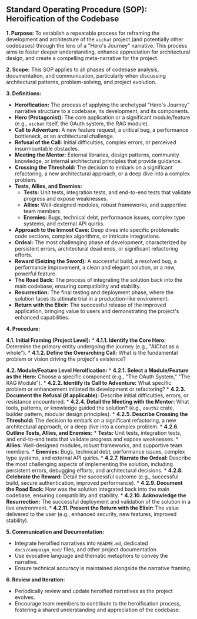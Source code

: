 ## Standard Operating Procedure (SOP): Heroification of the Codebase

**1. Purpose:**
   To establish a repeatable process for reframing the development and architecture of the `aichat` project (and potentially other codebases) through the lens of a "Hero's Journey" narrative. This process aims to foster deeper understanding, enhance appreciation for architectural design, and create a compelling meta-narrative for the project.

**2. Scope:**
   This SOP applies to all phases of codebase analysis, documentation, and communication, particularly when discussing architectural patterns, problem-solving, and project evolution.

**3. Definitions:**
   *   **Heroification:** The process of applying the archetypal "Hero's Journey" narrative structure to a codebase, its development, and its components.
   *   **Hero (Protagonist):** The core application or a significant module/feature (e.g., `aichat` itself, the OAuth system, the RAG module).
   *   **Call to Adventure:** A new feature request, a critical bug, a performance bottleneck, or an architectural challenge.
   *   **Refusal of the Call:** Initial difficulties, complex errors, or perceived insurmountable obstacles.
   *   **Meeting the Mentor:** External libraries, design patterns, community knowledge, or internal architectural principles that provide guidance.
   *   **Crossing the Threshold:** The decision to embark on a significant refactoring, a new architectural approach, or a deep dive into a complex problem.
   *   **Tests, Allies, and Enemies:**
        *   **Tests:** Unit tests, integration tests, and end-to-end tests that validate progress and expose weaknesses.
        *   **Allies:** Well-designed modules, robust frameworks, and supportive team members.
        *   **Enemies:** Bugs, technical debt, performance issues, complex type systems, and external API quirks.
   *   **Approach to the Inmost Cave:** Deep dives into specific problematic code sections, complex algorithms, or intricate integrations.
   *   **Ordeal:** The most challenging phase of development, characterized by persistent errors, architectural dead ends, or significant refactoring efforts.
   *   **Reward (Seizing the Sword):** A successful build, a resolved bug, a performance improvement, a clean and elegant solution, or a new, powerful feature.
   *   **The Road Back:** The process of integrating the solution back into the main codebase, ensuring compatibility and stability.
   *   **Resurrection:** The final testing and deployment phase, where the solution faces its ultimate trial in a production-like environment.
   *   **Return with the Elixir:** The successful release of the improved application, bringing value to users and demonstrating the project's enhanced capabilities.

**4. Procedure:**

   **4.1. Initial Framing (Project Level):**
      *   **4.1.1. Identify the Core Hero:** Determine the primary entity undergoing the journey (e.g., "AIChat as a whole").
      *   **4.1.2. Define the Overarching Call:** What is the fundamental problem or vision driving the project's existence?

   **4.2. Module/Feature Level Heroification:**
      *   **4.2.1. Select a Module/Feature as the Hero:** Choose a specific component (e.g., "The OAuth System," "The RAG Module").
      *   **4.2.2. Identify its Call to Adventure:** What specific problem or enhancement initiated its development or refactoring?
      *   **4.2.3. Document the Refusal (if applicable):** Describe initial difficulties, errors, or resistance encountered.
      *   **4.2.4. Detail the Meeting with the Mentor:** What tools, patterns, or knowledge guided the solution? (e.g., `oauth2` crate, builder pattern, modular design principles).
      *   **4.2.5. Describe Crossing the Threshold:** The decision to embark on a significant refactoring, a new architectural approach, or a deep dive into a complex problem.
      *   **4.2.6. Outline Tests, Allies, and Enemies:**
          *   **Tests:** Unit tests, integration tests, and end-to-end tests that validate progress and expose weaknesses.
          *   **Allies:** Well-designed modules, robust frameworks, and supportive team members.
          *   **Enemies:** Bugs, technical debt, performance issues, complex type systems, and external API quirks.
      *   **4.2.7. Narrate the Ordeal:** Describe the most challenging aspects of implementing the solution, including persistent errors, debugging efforts, and architectural decisions.
      *   **4.2.8. Celebrate the Reward:** Detail the successful outcome (e.g., successful build, secure authentication, improved performance).
      *   **4.2.9. Document the Road Back:** How was the solution integrated back into the main codebase, ensuring compatibility and stability.
      *   **4.2.10. Acknowledge the Resurrection:** The successful deployment and validation of the solution in a live environment.
      *   **4.2.11. Present the Return with the Elixir:** The value delivered to the user (e.g., enhanced security, new features, improved stability).

**5. Communication and Documentation:**
   *   Integrate heroified narratives into `README.md`, dedicated `docs/campaign_mod/` files, and other project documentation.
   *   Use evocative language and thematic metaphors to convey the narrative.
   *   Ensure technical accuracy is maintained alongside the narrative framing.

**6. Review and Iteration:**
   *   Periodically review and update heroified narratives as the project evolves.
   *   Encourage team members to contribute to the heroification process, fostering a shared understanding and appreciation of the codebase.
